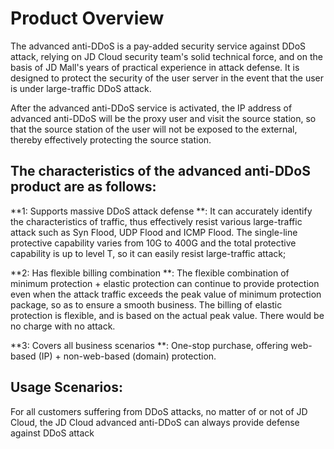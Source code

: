 
# Product Overview

The advanced anti-DDoS is a pay-added security service against DDoS attack, relying on JD Cloud security team's solid technical force, and on the basis of JD Mall's years of practical experience in attack defense. It is designed to protect the security of the user server in the event that the user is under large-traffic DDoS attack.


After the advanced anti-DDoS service is activated, the IP address of advanced anti-DDoS will be the proxy user and visit the source station, so that the source station of the user will not be exposed to the external, thereby effectively protecting the source station.

 

## The characteristics of the advanced anti-DDoS product are as follows:

**1: Supports massive DDoS attack defense **: It can accurately identify the characteristics of traffic, thus effectively resist various large-traffic attack such as Syn Flood, UDP Flood and ICMP Flood. The single-line protective capability varies from 10G to 400G and the total protective capability is up to level T, so it can easily resist large-traffic attack;

**2: Has flexible billing combination **: The flexible combination of minimum protection + elastic protection can continue to provide protection even when the attack traffic exceeds the peak value of minimum protection package, so as to ensure a smooth business. The billing of elastic protection is flexible, and is based on the actual peak value. There would be no charge with no attack.

**3: Covers all business scenarios **: One-stop purchase, offering web-based (IP) + non-web-based (domain) protection.

 

## Usage Scenarios:
For all customers suffering from DDoS attacks, no matter of or not of JD Cloud, the JD Cloud advanced anti-DDoS can always provide defense against DDoS attack
